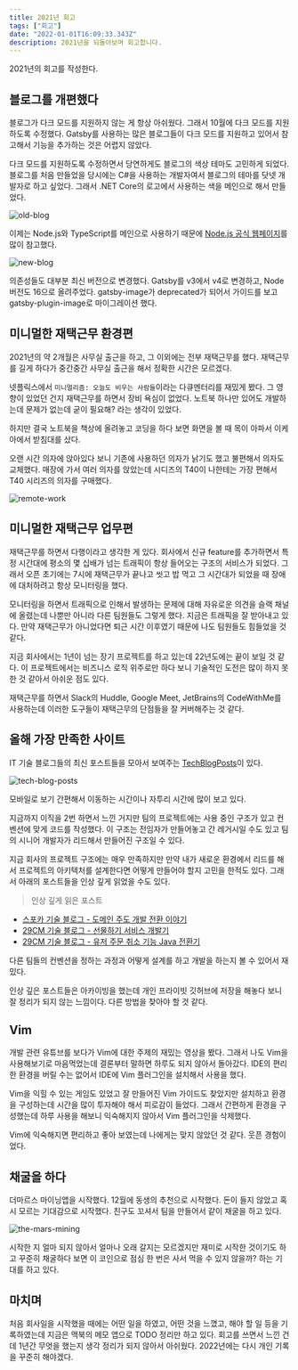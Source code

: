 ```yaml
---
title: 2021년 회고
tags: ["회고"]
date: "2022-01-01T16:09:33.343Z"
description: 2021년을 되돌아보며 회고합니다.
---
```


2021년의 회고를 작성한다.

## 블로그를 개편했다

블로그가 다크 모드를 지원하지 않는 게 항상 아쉬웠다. 그래서 10월에 다크 모드를 지원하도록 수정했다. Gatsby를 사용하는 많은 블로그들이 다크 모드를 지원하고 있어서 참고해서 기능을 추가하는 것은 어렵지 않았다.

다크 모드를 지원하도록 수정하면서 당연하게도 블로그의 색상 테마도 고민하게 되었다. 블로그를 처음 만들었을 당시에는 C#을 사용하는 개발자여서 블로그의 테마를 닷넷 개발자로 하고 싶었다. 그래서 .NET Core의 로고에서 사용하는 색을 메인으로 해서 만들었다.

![old-blog](./old-blog.gif)

이제는 Node.js와 TypeScript를 메인으로 사용하기 때문에 [Node.js 공식 웹페이지](https://nodejs.org/en/)를 많이 참고했다.

![new-blog](./new-blog.gif)

의존성들도 대부분 최신 버전으로 변경했다. Gatsby를 v3에서 v4로 변경하고, Node 버전도 16으로 올려주었다. gatsby-image가 deprecated가 되어서 가이드를 보고 gatsby-plugin-image로 마이그레이션 했다.

## 미니멀한 재택근무 환경편

2021년의 약 2개월은 사무실 출근을 하고, 그 이외에는 전부 재택근무를 했다. 재택근무를 길게 하다가 중간중간 사무실 출근을 해서 정확한 시간은 모르겠다.

넷플릭스에서 `미니멀리즘: 오늘도 비우는 사람들`이라는 다큐멘터리를 재밌게 봤다. 그 영향이 있었던 건지 재택근무를 하면서 장비 욕심이 없었다.
노트북 하나만 있어도 개발하는데 문제가 없는데 굳이 필요해? 라는 생각이 있었다.

하지만 결국 노트북을 책상에 올려놓고 코딩을 하다 보면 화면을 볼 때 목이 아파서 이케아에서 받침대를 샀다.

오랜 시간 의자에 앉아있다 보니 기존에 사용하던 의자가 낡기도 했고 불편해서 의자도 교체했다. 매장에 가서 여러 의자를 앉았는데 시디즈의 T40이 나한테는 가장 편해서 T40 시리즈의 의자를 구매했다.

![remote-work](./remote-work.jpg "T40")

## 미니멀한 재택근무 업무편

재택근무를 하면서 다행이라고 생각한 게 있다. 회사에서 신규 feature를 추가하면서 특정 시간대에 평소의 몇 십배가 넘는 트래픽이 항상 들어오는 구조의 서비스가 되었다. 그래서 오픈 초기에는 7시에 재택근무가 끝나고 씻고 밥 먹고 그 시간대가 되었을 때 장애에 대처하려고 항상 모니터링을 했다.

모니터링을 하면서 트래픽으로 인해서 발생하는 문제에 대해 자유로운 의견을 슬랙 채널에 올렸는데 나뿐만 아니라 다른 팀원들도 그렇게 했다. 지금은 트래픽을 잘 받아내고 있다. 만약 재택근무가 아니었다면 퇴근 시간 이후였기 때문에 나도 팀원들도 힘들었을 것 같다.

지금 회사에서는 1년이 넘는 장기 프로젝트를 하고 있는데 22년도에는 끝이 보일 것 같다. 이 프로젝트에서는 비즈니스 로직 위주로만 하다 보니 기술적인 도전은 많이 하지 못한 것 같아서 아쉬운 점도 있다.

재택근무를 하면서 Slack의 Huddle, Google Meet, JetBrains의 CodeWithMe를 사용하는데 이러한 도구들이 재택근무의 단점들을 잘 커버해주는 것 같다.

## 올해 가장 만족한 사이트

IT 기술 블로그들의 최신 포스트들을 모아서 보여주는 [TechBlogPosts](https://techblogposts.com/)이 있다.

![tech-blog-posts](./tech-blog-posts.jpg "TechBlogPosts")

모바일로 보기 간편해서 이동하는 시간이나 자투리 시간에 많이 보고 있다.

지금까지 이직을 2번 하면서 느낀 거지만 팀의 프로젝트에는 사용 중인 구조가 있고 컨벤션에 맞게 코드를 작성했다. 이 구조는 전임자가 만들어놓고 간 레거시일 수도 있고 팀의 시니어 개발자가 리드해서 만들어진 구조일 수 있다.

지금 회사의 프로젝트 구조에는 매우 만족하지만 만약 내가 새로운 환경에서 리드를 해서 프로젝트의 아키텍처를 설계한다면 어떻게 만들어야 할지 고민을 한적도 있다. 그래서 아래의 포스트들을 인상 깊게 읽었을 수도 있다.

> 인상 깊게 읽은 포스트
- [스포카 기술 블로그 - 도메인 주도 개발 전환 이야기](https://spoqa.github.io/2021/09/13/domain-driven-development-transition-story.html)
- [29CM 기술 블로그 - 선물하기 서비스 개발기](https://medium.com/29cm/%EC%84%A0%EB%AC%BC%ED%95%98%EA%B8%B0-%EC%84%9C%EB%B9%84%EC%8A%A4-%EA%B0%9C%EB%B0%9C%EA%B8%B0-c5cdca816269)
- [29CM 기술 블로그 - 유저 주문 취소 기능 Java 전환기](https://medium.com/29cm/%EC%9C%A0%EC%A0%80-%EC%A3%BC%EB%AC%B8-%EC%B7%A8%EC%86%8C-%EA%B8%B0%EB%8A%A5-java-%EC%A0%84%ED%99%98%EA%B8%B0-d218e5ecb874)

다른 팀들의 컨벤션을 정하는 과정과 어떻게 설계를 하고 개발을 하는지 볼 수 있어서 재밌다.

인상 깊은 포스트들은 아카이빙을 했는데 개인 프라이빗 깃허브에 저장을 해놓다 보니 잘 정리가 되지 않는 느낌이다. 다른 방법을 찾아야 할 것 같다.

## Vim

개발 관련 유튜브를 보다가 Vim에 대한 주제의 재밌는 영상을 봤다. 그래서 나도 Vim을 사용해보기로 마음먹었는데 결론부터 말하면 하루도 되지 않아서 돌아갔다.
IDE의 편리한 환경을 버릴 수는 없어서 IDE에 Vim 플러그인을 설치해서 사용을 했다. 

Vim을 익힐 수 있는 게임도 있었고 잘 만들어진 Vim 가이드도 찾았지만 설치하고 환경을 구성하는데 시간을 많이 투자해야 해서 피로감이 들었다.
그래서 간편하게 환경을 구성했는데 하루 사용을 해보니 익숙해지지 않아서 Vim 플러그인을 삭제했다.

Vim에 익숙해지면 편리하고 좋아 보였는데 나에게는 맞지 않았던 것 같다. 웃픈 경험이었다.

## 채굴을 하다

더마르스 마이닝앱을 시작했다. 12월에 동생의 추천으로 시작했다. 돈이 들지 않았고 혹시 모르는 기대감으로 시작했다. 친구도 꼬셔서 팀을 만들어서 같이 채굴을 하고 있다.

![the-mars-mining](./the-mars-mining.jpg "Mars Mining App")

시작한 지 얼마 되지 않아서 얼마나 오래 갈지는 모르겠지만 재미로 시작한 것이기도 하고 꾸준히 채굴하다 보면 이 코인으로 점심 한 번은 사서 먹을 수 있지 않을까? 하는 기대를 하고 있다.

## 마치며

처음 회사일을 시작했을 때에는 어떤 일을 하였고, 어떤 것을 느꼈고, 해야 할 일 등을 기록하였는데 지금은 맥북의 메모 앱으로 TODO 정리만 하고 있다. 회고를 쓰면서 느낀 건데 1년간 무엇을 했는지 생각 정리가 되지 않아서 아쉬웠다. 2022년에는 다시 개인 기록을 꾸준히 해야겠다.
